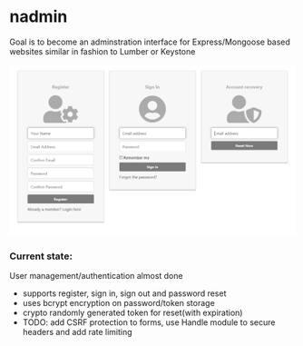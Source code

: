 # nadmin
Goal is to become an adminstration interface for Express/Mongoose based websites similar in fashion to Lumber or Keystone


![enter image description here](https://raw.githubusercontent.com/Splitter/nadmin/master/preview.png)


### Current state:
User management/authentication almost done
- supports register, sign in, sign out and password reset
- uses bcrypt encryption on password/token storage
- crypto randomly generated token for reset(with expiration)
- TODO: add CSRF protection to forms, use Handle module to secure headers and add rate limiting
